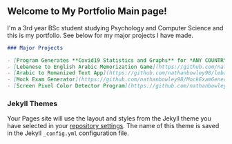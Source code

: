 ## Welcome to My Portfolio Main page!
I'm a 3rd year BSc student studying Psychology and Computer Science and this is my portfolio. See below for my major projects I have made.

```markdown
### Major Projects

- [Program Generates **Covid19 Statistics and Graphs** for *ANY COUNTRY* the user specifies ](https://github.com/nathanbowley98/NESC3505_Portfolio1)
- [Lebanese to English Arabic Memorization Game](https://github.com/nathanbowley98/lebaneseEnglishGame)
- [Arabic to Romanized Text App](https://github.com/nathanbowley98/lebanese_app)
- [Mock Exam Generator](https://github.com/nathanbowley98/MockExamGenerator)
- [Screen Pixel Color Detector Program](https://github.com/nathanbowley98/ScreenPixel)

```


### Jekyll Themes

Your Pages site will use the layout and styles from the Jekyll theme you have selected in your [repository settings](https://github.com/nathanbowley98/Site/settings). The name of this theme is saved in the Jekyll `_config.yml` configuration file.
